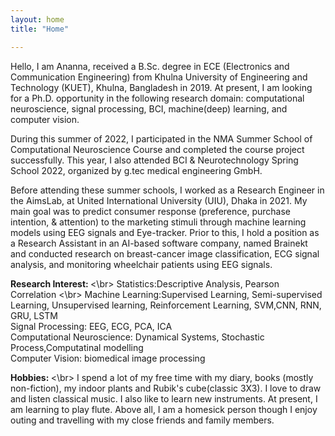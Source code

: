 ```yaml
---
layout: home
title: "Home"

---
```


 Hello, I am Ananna, received a B.Sc. degree in ECE (Electronics and Communication Engineering) from Khulna University of Engineering and Technology (KUET), Khulna,
 Bangladesh in 2019. At present, I am looking for a Ph.D. opportunity in the following research domain: computational neuroscience, signal processing, BCI, machine(deep)
 learning, and computer vision.

 During this summer of 2022, I participated in the NMA Summer School of Computational Neuroscience Course and completed the course project successfully. This year, I
 also attended BCI & Neurotechnology Spring School 2022, organized by g.tec medical engineering GmbH.

 Before attending these summer schools, I worked as a Research Engineer in the AimsLab, at United International University (UIU), Dhaka in 2021. My main goal was to
 predict consumer response (preference, purchase intention, & attention) to the marketing stimuli through machine learning models using EEG signals and Eye-tracker. 
 Prior to this, I hold a position as a Research Assistant in an AI-based software company, named Brainekt and conducted research on breast-cancer image classification, 
 ECG signal analysis, and monitoring wheelchair patients using EEG signals. 
 
 <b> Research Interest: </b> <\br>
 Statistics:Descriptive Analysis, Pearson Correlation <\br>
 Machine Learning:Supervised Learning, Semi-supervised Learning, Unsupervised learning, Reinforcement Learning, SVM,CNN, RNN, GRU, LSTM </br>
 Signal Processing: EEG, ECG, PCA, ICA</br>
 Computational Neuroscience: Dynamical Systems, Stochastic Process,Computatinal modelling </br>
 Computer Vision: biomedical image processing </br>
 
 
 <b>Hobbies: </b> <\br>
 I spend a lot of my free time with my diary, books (mostly non-fiction), my indoor plants and Rubik's cube(classic 3X3). I love to draw and listen classical music. I
 also like to learn new instruments. At present, I am learning to play flute. Above all, I am a homesick person though I enjoy outing and travelling with my close
 friends and family members. 
 
 
